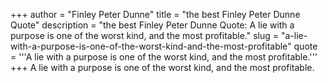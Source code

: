 +++
author = "Finley Peter Dunne"
title = "the best Finley Peter Dunne Quote"
description = "the best Finley Peter Dunne Quote: A lie with a purpose is one of the worst kind, and the most profitable."
slug = "a-lie-with-a-purpose-is-one-of-the-worst-kind-and-the-most-profitable"
quote = '''A lie with a purpose is one of the worst kind, and the most profitable.'''
+++
A lie with a purpose is one of the worst kind, and the most profitable.
